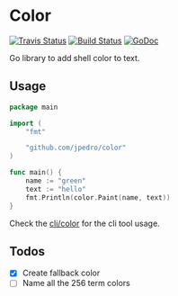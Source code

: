 # Color

[![Travis Status](https://travis-ci.org/jpedro/color.svg?branch=master)](https://travis-ci.org/jpedro/color)
[![Build Status](https://action-badges.now.sh/jpedro/color)](https://github.com/jpedro/color/actions)
[![GoDoc](https://godoc.org/github.com/jpedro/color?status.svg)](https://godoc.org/github.com/jpedro/color)

Go library to add shell color to text.


## Usage

```go
package main

import (
    "fmt"

    "github.com/jpedro/color"
)

func main() {
    name := "green"
    text := "hello"
    fmt.Println(color.Paint(name, text))
}
```

Check the [cli/color](cli/color) for the cli tool usage.


## Todos

- [x] Create fallback color
- [ ] Name all the 256 term colors
